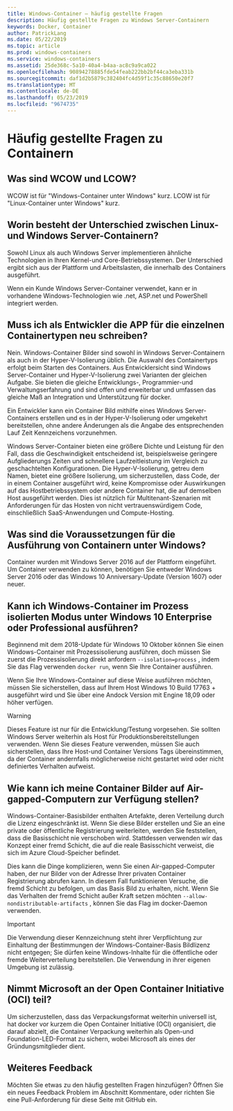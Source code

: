 ```yaml
---
title: Windows-Container – häufig gestellte Fragen
description: Häufig gestellte Fragen zu Windows Server-Containern
keywords: Docker, Container
author: PatrickLang
ms.date: 05/22/2019
ms.topic: article
ms.prod: windows-containers
ms.service: windows-containers
ms.assetid: 25de368c-5a10-40a4-b4aa-ac8c9a9ca022
ms.openlocfilehash: 90894278885fde54feab222bb2bf44ca3eba331b
ms.sourcegitcommit: daf1d2b5879c382404fc4d59f1c35c88650e20f7
ms.translationtype: MT
ms.contentlocale: de-DE
ms.lasthandoff: 05/23/2019
ms.locfileid: "9674735"
---
```

# <a name="frequently-asked-questions-about-containers"></a>Häufig gestellte Fragen zu Containern

## <a name="what-are-wcow-and-lcow"></a>Was sind WCOW und LCOW?

WCOW ist für "Windows-Container unter Windows" kurz. LCOW ist für "Linux-Container unter Windows" kurz.

## <a name="whats-the-difference-between-linux-and-windows-server-containers"></a>Worin besteht der Unterschied zwischen Linux-und Windows Server-Containern?

Sowohl Linux als auch Windows Server implementieren ähnliche Technologien in Ihren Kernel-und Core-Betriebssystemen. Der Unterschied ergibt sich aus der Plattform und Arbeitslasten, die innerhalb des Containers ausgeführt.  

Wenn ein Kunde Windows Server-Container verwendet, kann er in vorhandene Windows-Technologien wie .net, ASP.net und PowerShell integriert werden.

## <a name="as-a-developer-do-i-have-to-rewrite-my-app-for-each-type-of-container"></a>Muss ich als Entwickler die APP für die einzelnen Containertypen neu schreiben?

Nein. Windows-Container Bilder sind sowohl in Windows Server-Containern als auch in der Hyper-V-Isolierung üblich. Die Auswahl des Containertyps erfolgt beim Starten des Containers. Aus Entwicklersicht sind Windows Server-Container und Hyper-V-Isolierung zwei Varianten der gleichen Aufgabe. Sie bieten die gleiche Entwicklungs-, Programmier-und Verwaltungserfahrung und sind offen und erweiterbar und umfassen das gleiche Maß an Integration und Unterstützung für docker.

Ein Entwickler kann ein Container Bild mithilfe eines Windows Server-Containers erstellen und es in der Hyper-V-Isolierung oder umgekehrt bereitstellen, ohne andere Änderungen als die Angabe des entsprechenden Lauf Zeit Kennzeichens vorzunehmen.

Windows Server-Container bieten eine größere Dichte und Leistung für den Fall, dass die Geschwindigkeit entscheidend ist, beispielsweise geringere Aufgliederungs Zeiten und schnellere Laufzeitleistung im Vergleich zu geschachtelten Konfigurationen. Die Hyper-V-Isolierung, getreu dem Namen, bietet eine größere Isolierung, um sicherzustellen, dass Code, der in einem Container ausgeführt wird, keine Kompromisse oder Auswirkungen auf das Hostbetriebssystem oder andere Container hat, die auf demselben Host ausgeführt werden. Dies ist nützlich für Multitenant-Szenarien mit Anforderungen für das Hosten von nicht vertrauenswürdigem Code, einschließlich SaaS-Anwendungen und Compute-Hosting.

## <a name="what-are-the-prerequisites-for-running-containers-on-windows"></a>Was sind die Voraussetzungen für die Ausführung von Containern unter Windows?

Container wurden mit Windows Server 2016 auf der Plattform eingeführt. Um Container verwenden zu können, benötigen Sie entweder Windows Server 2016 oder das Windows 10 Anniversary-Update (Version 1607) oder neuer.

## <a name="can-i-run-windows-containers-in-process-isolated-mode-on-windows-10-enterprise-or-professional"></a>Kann ich Windows-Container im Prozess isolierten Modus unter Windows 10 Enterprise oder Professional ausführen?

Beginnend mit dem 2018-Update für Windows 10 Oktober können Sie einen Windows-Container mit Prozessisolierung ausführen, doch müssen Sie zuerst die Prozessisolierung direkt anfordern `--isolation=process` , indem Sie das Flag verwenden `docker run`, wenn Sie Ihre Container ausführen.

Wenn Sie Ihre Windows-Container auf diese Weise ausführen möchten, müssen Sie sicherstellen, dass auf Ihrem Host Windows 10 Build 17763 + ausgeführt wird und Sie über eine Andock Version mit Engine 18,09 oder höher verfügen.

> [!WARNING]
> Dieses Feature ist nur für die Entwicklung/Testung vorgesehen. Sie sollten Windows Server weiterhin als Host für Produktionsbereitstellungen verwenden. Wenn Sie dieses Feature verwenden, müssen Sie auch sicherstellen, dass Ihre Host-und Container Versions Tags übereinstimmen, da der Container andernfalls möglicherweise nicht gestartet wird oder nicht definiertes Verhalten aufweist.

## <a name="how-do-i-make-my-container-images-available-on-air-gapped-machines"></a>Wie kann ich meine Container Bilder auf Air-gapped-Computern zur Verfügung stellen?

Windows-Container-Basisbilder enthalten Artefakte, deren Verteilung durch die Lizenz eingeschränkt ist. Wenn Sie diese Bilder erstellen und Sie an eine private oder öffentliche Registrierung weiterleiten, werden Sie feststellen, dass die Basisschicht nie verschoben wird. Stattdessen verwenden wir das Konzept einer fremd Schicht, die auf die reale Basisschicht verweist, die sich im Azure Cloud-Speicher befindet.

Dies kann die Dinge komplizieren, wenn Sie einen Air-gapped-Computer haben, der nur Bilder von der Adresse Ihrer privaten Container Registrierung abrufen kann. In diesem Fall funktionieren Versuche, die fremd Schicht zu befolgen, um das Basis Bild zu erhalten, nicht. Wenn Sie das Verhalten der fremd Schicht außer Kraft setzen möchten `--allow-nondistributable-artifacts` , können Sie das Flag im docker-Daemon verwenden.

> [!IMPORTANT]
> Die Verwendung dieser Kennzeichnung steht ihrer Verpflichtung zur Einhaltung der Bestimmungen der Windows-Container-Basis Bildlizenz nicht entgegen; Sie dürfen keine Windows-Inhalte für die öffentliche oder fremde Weiterverteilung bereitstellen. Die Verwendung in ihrer eigenen Umgebung ist zulässig.

## <a name="is-microsoft-participating-in-the-open-container-initiative-oci"></a>Nimmt Microsoft an der Open Container Initiative (OCI) teil?

Um sicherzustellen, dass das Verpackungsformat weiterhin universell ist, hat docker vor kurzem die Open Container Initiative (OCI) organisiert, die darauf abzielt, die Container Verpackung weiterhin als Open-und Foundation-LED-Format zu sichern, wobei Microsoft als eines der Gründungsmitglieder dient.

## <a name="additional-feedback"></a>Weiteres Feedback

Möchten Sie etwas zu den häufig gestellten Fragen hinzufügen? Öffnen Sie ein neues Feedback Problem im Abschnitt Kommentare, oder richten Sie eine Pull-Anforderung für diese Seite mit GitHub ein.
